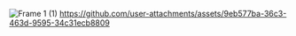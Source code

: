 ![Frame 1 (1)](https://github.com/user-attachments/assets/998a0e13-2d7e-45ef-9809-60ee820300d4)
https://github.com/user-attachments/assets/9eb577ba-36c3-463d-9595-34c31ecb8809

